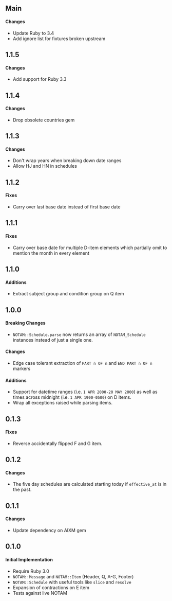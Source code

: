 ## Main

#### Changes
* Update Ruby to 3.4
* Add ignore list for fixtures broken upstream

## 1.1.5

#### Changes
* Add support for Ruby 3.3

## 1.1.4

#### Changes
* Drop obsolete countries gem

## 1.1.3

#### Changes
* Don't wrap years when breaking down date ranges
* Allow HJ and HN in schedules

## 1.1.2

#### Fixes
* Carry over last base date instead of first base date

## 1.1.1

#### Fixes
* Carry over base date for multiple D-item elements which partially omit to
  mention the month in every element

## 1.1.0

#### Additions
* Extract subject group and condition group on Q item

## 1.0.0

#### Breaking Changes
* `NOTAM::Schedule.parse` now returns an array of `NOTAM_Schedule` instances
  instead of just a single one.

#### Changes
* Edge case tolerant extraction of `PART n OF n` and `END PART n OF n` markers

#### Additions
* Support for datetime ranges (i.e. `1 APR 2000-20 MAY 2000`) as well as times
  across midnight (i.e. `1 APR 1900-0500`) on D items.
* Wrap all exceptions raised while parsing items.

## 0.1.3

#### Fixes
* Reverse accidentally flipped F and G item.

## 0.1.2

#### Changes
* The five day schedules are calculated starting today if `effective_at` is
  in the past.

## 0.1.1

#### Changes
* Update dependency on AIXM gem

## 0.1.0

#### Initial Implementation
* Require Ruby 3.0
* `NOTAM::Message` and `NOTAM::Item` (Header, Q, A-G, Footer)
* `NOTAM::Schedule` with useful tools like `slice` and `resolve`
* Expansion of contractions on E item
* Tests against live NOTAM
